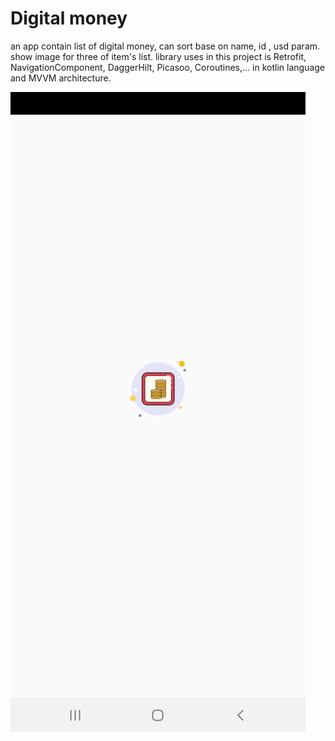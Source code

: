 # Digital money
an app contain list of digital money, can sort base on name, id , usd param.
show image for three of item's list.
library uses in this project is Retrofit, NavigationComponent, DaggerHilt, Picasoo, Coroutines,...
in kotlin language and MVVM architecture.


![alt text](assets/test.jpg)
